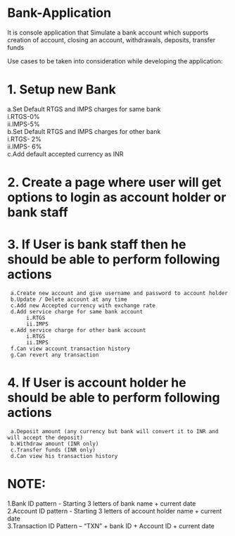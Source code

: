 # Bank-Application
It is console application that Simulate a bank account which supports creation of account, closing an account, withdrawals, deposits, transfer funds

Use cases to be taken into consideration while developing the application:  
# 1. Setup new Bank  
   a.Set Default RTGS and IMPS charges for same bank  
     i.RTGS-0%  
     ii.IMPS-5%  
   b.Set Default RTGS and IMPS charges for other bank  
     i.RTGS- 2%  
     ii.IMPS- 6%  
   c.Add default accepted currency as INR  
# 2. Create a page where user will get options to login as account holder or bank staff  
# 3. If User is bank staff then he should be able to perform following actions  
     a.Create new account and give username and password to account holder  
     b.Update / Delete account at any time  
     c.Add new Accepted currency with exchange rate  
     d.Add service charge for same bank account  
          i.RTGS  
          ii.IMPS  
     e.Add service charge for other bank account  
          i.RTGS  
          ii.IMPS  
     f.Can view account transaction history  
     g.Can revert any transaction  
# 4. If User is account holder he should be able to perform following actions  
     a.Deposit amount (any currency but bank will convert it to INR and will accept the deposit)  
     b.Withdraw amount (INR only)  
     c.Transfer funds (INR only)  
     d.Can view his transaction history  
# NOTE:  
1.Bank ID pattern - Starting 3 letters of bank name + current date  
2.Account ID pattern -  Starting 3 letters of account holder name + current date  
3.Transaction ID Pattern – “TXN” + bank ID + Account ID + current date  

